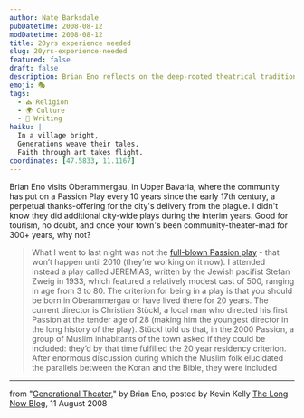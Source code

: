 ```yaml
---
author: Nate Barksdale
pubDatetime: 2008-08-12
modDatetime: 2008-08-12
title: 20yrs experience needed
slug: 20yrs-experience-needed
featured: false
draft: false
description: Brian Eno reflects on the deep-rooted theatrical traditions and community spirit of Oberammergau.
emoji: 🎭
tags:
  - ⛪ Religion
  - 🌍 Culture
  - 📝 Writing
haiku: |
  In a village bright,  
  Generations weave their tales,  
  Faith through art takes flight.
coordinates: [47.5833, 11.1167]
---
```


Brian Eno visits Oberammergau, in Upper Bavaria, where the community has put on a Passion Play every 10 years since the early 17th century, a perpetual thanks-offering for the city's delivery from the plague. I didn't know they did additional city-wide plays during the interim years. Good for tourism, no doubt, and once your town's been community-theater-mad for 300+ years, why not?

> What I went to last night was not the [full-blown Passion play](http://web.archive.org/web/20080803015703/http://www.oberammergau.de:80/ot_e/passionplay/) \- that won’t happen until 2010 (they’re working on it now). I attended instead a play called JEREMIAS, written by the Jewish pacifist Stefan Zweig in 1933, which featured a relatively modest cast of 500, ranging in age from 3 to 80. The criterion for being in a play is that you should be born in Oberammergau or have lived there for 20 years. The current director is Christian Stückl, a local man who directed his first Passion at the tender age of 28 (making him the youngest director in the long history of the play). Stückl told us that, in the 2000 Passion, a group of Muslim inhabitants of the town asked if they could be included: they’d by that time fulfilled the 20 year residency criterion. After enormous discussion during which the Muslim folk elucidated the parallels between the Koran and the Bible, they were included

---

from "[Generational Theater](http://blog.longnow.org/2008/08/11/generational-theater/)," by Brian Eno, posted by Kevin Kelly [The Long Now Blog](http://blog.longnow.org/2008/08/11/generational-theater/), 11 August 2008
